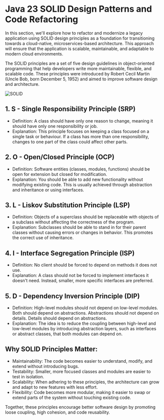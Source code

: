 # Java 23 SOLID Design Patterns and Code Refactoring

In this section, we'll explore how to refactor and modernize a legacy application using SOLID design 
principles as a foundation for transitioning towards a cloud-native, microservices-based architecture. 
This approach will ensure that the application is scalable, maintainable, and adaptable to modern 
cloud environments.

The SOLID principles are a set of five design guidelines in object-oriented programming that help 
developers write more maintainable, flexible, and scalable code. These principles were introduced 
by Robert Cecil Martin (Uncle Bob, born December 5, 1952) and aimed to improve software 
design and architecture.

![SOLID](https://raw.githubusercontent.com/arafkarsh/JavaExamples/main/images/Java-SOLIDjpg)

## 1. S - Single Responsibility Principle (SRP)
- Definition: A class should have only one reason to change, meaning it should have only one 
responsibility or job.
- Explanation: This principle focuses on keeping a class focused on a single task or behaviour. If a 
class has more than one responsibility, changes to one part of the class could affect other parts.

## 2. O - Open/Closed Principle (OCP)
- Definition: Software entities (classes, modules, functions) should be open for extension but closed for 
modification.
- Explanation: You should be able to add new functionality without modifying existing code. This is 
usually achieved through abstraction and inheritance or using interfaces.

## 3. L - Liskov Substitution Principle (LSP)
- Definition: Objects of a superclass should be replaceable with objects of a subclass without 
affecting the correctness of the program.
- Explanation: Subclasses should be able to stand in for their parent classes without causing errors 
or changes in behavior. This promotes the correct use of inheritance.

## 4. I - Interface Segregation Principle (ISP)
- Definition: No client should be forced to depend on methods it does not use.
- Explanation: A class should not be forced to implement interfaces it doesn't need. Instead, smaller, 
more specific interfaces are preferred.

## 5. D - Dependency Inversion Principle (DIP)
- Definition: High-level modules should not depend on low-level modules. Both should depend on 
abstractions. Abstractions should not depend on details. Details should depend on abstractions.
- Explanation: The idea is to reduce the coupling between high-level and low-level modules by 
introducing abstraction layers, such as interfaces or abstract classes, that both modules can depend on.

## Why SOLID Principles Matter:
- Maintainability: The code becomes easier to understand, modify, and extend without introducing bugs.
- Testability: Smaller, more focused classes and modules are easier to test in isolation.
- Scalability: When adhering to these principles, the architecture can grow and adapt to new features with less effort.
- Flexibility: Code becomes more modular, making it easier to swap or extend parts of the system without touching existing code.

Together, these principles encourage better software design by promoting loose coupling, high cohesion, 
and code reusability.



